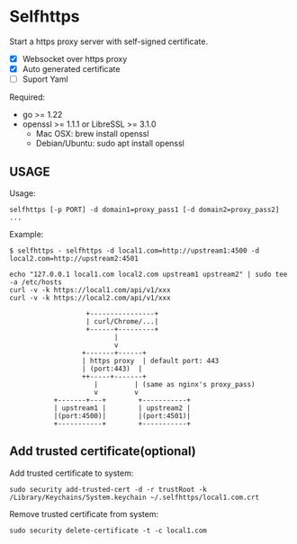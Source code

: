 # Selfhttps
Start a https proxy server with self-signed certificate.

- [x] Websocket over https proxy
- [x] Auto generated certificate
- [ ] Suport Yaml

Required:
- go >= 1.22
- openssl >= 1.1.1 or LibreSSL >= 3.1.0
    - Mac OSX: brew install openssl
    - Debian/Ubuntu: sudo apt install openssl

## USAGE
Usage:

    selfhttps [-p PORT] -d domain1=proxy_pass1 [-d domain2=proxy_pass2] ...

Example:

    $ selfhttps - selfhttps -d local1.com=http://upstream1:4500 -d local2.com=http://upstream2:4501

    echo "127.0.0.1 local1.com local2.com upstream1 upstream2" | sudo tee -a /etc/hosts
    curl -v -k https://local1.com/api/v1/xxx
    curl -v -k https://local2.com/api/v1/xxx

                       +----------------+
                       | curl/Chrome/...|
                       +------+---------+
                              |
                              v 
                      +-------+------+
                      | https proxy  | default port: 443
                      | (port:443)  |  
                      ++-----+-------+  
                         |         | (same as nginx's proxy_pass)
                         v         v
               +-------+---+        +-----------+  
               | upstream1 |        | upstream2 |  
               |(port:4500)|        |(port:4501)|  
               +-----------+        +-----------+  
                   
## Add trusted certificate(optional)
Add trusted certificate to system: 

    sudo security add-trusted-cert -d -r trustRoot -k /Library/Keychains/System.keychain ~/.selfhttps/local1.com.crt 

Remove trusted certificate from system: 

    sudo security delete-certificate -t -c local1.com 

